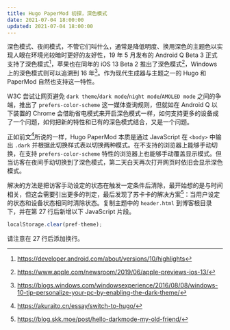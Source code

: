 ```yaml
---
title: Hugo PaperMod 初探，深色模式
date: 2021-07-04 18:00:00
updated: 2021-07-04 18:00:00
---
```


深色模式、夜间模式，不管它们叫什么，通常是降低明度、换用深色的主题色以实现人眼在环境光较暗时更好的友好性，19 年 5 月发布的 Android Q Beta 3 正式支持了深色模式[^1]，苹果也在同年的 iOS 13 Beta 2 推出了深色模式[^2]，Windows 上的深色模式则可以追溯到 16 年[^3]。作为现代生成器与主题之一的 Hugo 和 PaperMod 自然也支持这一特性。<!--more-->

W3C 尝试让网页避免 `dark theme`/`dark mode`/`night mode`/`AMOLED mode` 之间的争端，推出了 `prefers-color-scheme` 这一媒体查询规则，但就如在 Android Q 以下装置的 Chrome 会借助省电模式来开启深色模式一样，如何支持更多的设备成了一个问题，如何把新的特性和已有的深色模式结合，又是一个问题。

正如前文[^4]所说的一样，Hugo PaperMod 本质是通过 JavaScript 在 `<body>` 中输出 `.dark` 并根据此切换样式表以切换两种模式。在不支持的浏览器上能够手动切换，在支持 `prefers-color-scheme` 特性的浏览器上也能够手动覆盖显示模式。但当访客在夜间手动切换到了深色模式，第二天白天再次打开网页时依旧会显示深色模式。

解决的方法是把访客手动设定的状态在触发一定条件后清除，最开始想的是与时间相关，但这会需要引出更多的判定，最后发现了苏卡卡的解决方案[^5]：当用户设定的状态和设备状态相同时清除状态。复制主题中的 `header.html` 到博客根目录下，并在第 27 行后新增以下 JavaScript 片段。

```javascript
localStorage.clear(pref-theme);
```

请注意在 27 行后添加换行。

[^1]:https://developer.android.com/about/versions/10/highlights
[^2]:https://www.apple.com/newsroom/2019/06/apple-previews-ios-13/
[^3]:https://blogs.windows.com/windowsexperience/2016/08/08/windows-10-tip-personalize-your-pc-by-enabling-the-dark-theme/
[^4]:https://akuraito.cn/essay/switch-to-hugo/
[^5]:https://blog.skk.moe/post/hello-darkmode-my-old-friend/

